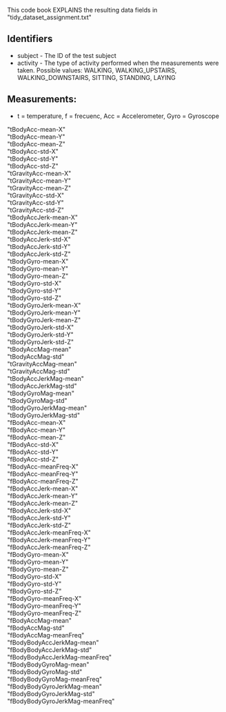 This code book EXPLAINS the resulting data fields in "tidy_dataset_assignment.txt"

## Identifiers

- subject - The ID of the test subject
- activity - The type of activity performed when the measurements were taken. 
             Possible values: WALKING, WALKING_UPSTAIRS, WALKING_DOWNSTAIRS, SITTING, STANDING, LAYING

## Measurements: 
- t = temperature, f = frecuenc, Acc = Accelerometer, Gyro = Gyroscope

"tBodyAcc-mean-X"               
"tBodyAcc-mean-Y"              
"tBodyAcc-mean-Z"               
"tBodyAcc-std-X"               
"tBodyAcc-std-Y"                
"tBodyAcc-std-Z"               
"tGravityAcc-mean-X"            
"tGravityAcc-mean-Y"           
"tGravityAcc-mean-Z"            
"tGravityAcc-std-X"            
"tGravityAcc-std-Y"             
"tGravityAcc-std-Z"            
"tBodyAccJerk-mean-X"           
"tBodyAccJerk-mean-Y"          
"tBodyAccJerk-mean-Z"           
"tBodyAccJerk-std-X"           
"tBodyAccJerk-std-Y"            
"tBodyAccJerk-std-Z"           
"tBodyGyro-mean-X"              
"tBodyGyro-mean-Y"             
"tBodyGyro-mean-Z"              
"tBodyGyro-std-X"              
"tBodyGyro-std-Y"               
"tBodyGyro-std-Z"              
"tBodyGyroJerk-mean-X"          
"tBodyGyroJerk-mean-Y"         
"tBodyGyroJerk-mean-Z"          
"tBodyGyroJerk-std-X"          
"tBodyGyroJerk-std-Y"           
"tBodyGyroJerk-std-Z"          
"tBodyAccMag-mean"              
"tBodyAccMag-std"              
"tGravityAccMag-mean"           
"tGravityAccMag-std"           
"tBodyAccJerkMag-mean"          
"tBodyAccJerkMag-std"          
"tBodyGyroMag-mean"             
"tBodyGyroMag-std"             
"tBodyGyroJerkMag-mean"         
"tBodyGyroJerkMag-std"         
"fBodyAcc-mean-X"               
"fBodyAcc-mean-Y"              
"fBodyAcc-mean-Z"               
"fBodyAcc-std-X"               
"fBodyAcc-std-Y"                
"fBodyAcc-std-Z"               
"fBodyAcc-meanFreq-X"           
"fBodyAcc-meanFreq-Y"          
"fBodyAcc-meanFreq-Z"           
"fBodyAccJerk-mean-X"          
"fBodyAccJerk-mean-Y"           
"fBodyAccJerk-mean-Z"          
"fBodyAccJerk-std-X"            
"fBodyAccJerk-std-Y"           
"fBodyAccJerk-std-Z"            
"fBodyAccJerk-meanFreq-X"      
"fBodyAccJerk-meanFreq-Y"       
"fBodyAccJerk-meanFreq-Z"      
"fBodyGyro-mean-X"              
"fBodyGyro-mean-Y"             
"fBodyGyro-mean-Z"              
"fBodyGyro-std-X"              
"fBodyGyro-std-Y"               
"fBodyGyro-std-Z"              
"fBodyGyro-meanFreq-X"          
"fBodyGyro-meanFreq-Y"         
"fBodyGyro-meanFreq-Z"          
"fBodyAccMag-mean"             
"fBodyAccMag-std"               
"fBodyAccMag-meanFreq"         
"fBodyBodyAccJerkMag-mean"      
"fBodyBodyAccJerkMag-std"      
"fBodyBodyAccJerkMag-meanFreq"  
"fBodyBodyGyroMag-mean"        
"fBodyBodyGyroMag-std"          
"fBodyBodyGyroMag-meanFreq"    
"fBodyBodyGyroJerkMag-mean"     
"fBodyBodyGyroJerkMag-std"     
"fBodyBodyGyroJerkMag-meanFreq"

